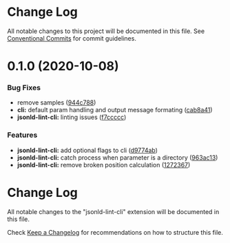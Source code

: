 # Change Log

All notable changes to this project will be documented in this file.
See [Conventional Commits](https://conventionalcommits.org) for commit guidelines.

# 0.1.0 (2020-10-08)


### Bug Fixes

* remove samples ([944c788](https://github.com/mattrglobal/jsonld-lint/commit/944c7881129bc3b565c04faaee7de6e7c8e07dea))
* **cli:** default param handling and output message formating ([cab8a41](https://github.com/mattrglobal/jsonld-lint/commit/cab8a41873fe688047522714051858258469e7eb))
* **jsonld-lint-cli:** linting issues ([f7ccccc](https://github.com/mattrglobal/jsonld-lint/commit/f7ccccc3d6ab4af498d7475f6229b802a6566f9c))


### Features

* **jsonld-lint-cli:** add optional flags to cli ([d9774ab](https://github.com/mattrglobal/jsonld-lint/commit/d9774ab195a2ad46ba6594b55fb252884b8ecef3))
* **jsonld-lint-cli:** catch process when parameter is a directory ([963ac13](https://github.com/mattrglobal/jsonld-lint/commit/963ac13ade4a997590cc28e337a190027333b927))
* **jsonld-lint-cli:** remove broken position calculation ([1272367](https://github.com/mattrglobal/jsonld-lint/commit/12723673c7c8d89ae3958877981835cd5fb2d54c))





# Change Log

All notable changes to the "jsonld-lint-cli" extension will be documented in this file.

Check [Keep a Changelog](http://keepachangelog.com/) for recommendations on how to structure this file.
